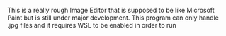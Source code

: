 This is a really rough Image Editor that is supposed to be like Microsoft Paint but is still under major development.
This program can only handle .jpg files and it requires WSL to be enabled in order to run